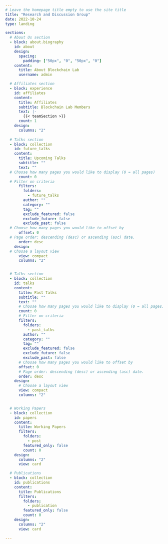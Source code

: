 ```yaml
---
# Leave the homepage title empty to use the site title
title: "Research and Discussion Group"
date: 2022-10-24
type: landing

sections:
  # About Us section
  - block: about.biography
    id: about
    design:
      spacing:
        padding: ["50px", "0", "50px", "0"]
    content:
      title: About Blockchain Lab
      username: admin

  # Affiliates section
  - block: experience
    id: affiliates
    content:
      title: Affiliates
      subtitle: Blockchain Lab Members
      text: |-
        {{< teamSection >}}
      count: 1
    design:
      columns: "2"
    
  # Talks section
  - block: collection
    id: future_talks
    content:
      title: Upcoming Talks
      subtitle: ""
      text: ""
  # Choose how many pages you would like to display (0 = all pages)
      count: 0
  # Filter on criteria
      filters:
        folders:
          - future_talks
        author: ""
        category: ""
        tag: ""
        exclude_featured: false
        exclude_future: false
        exclude_past: false
  # Choose how many pages you would like to offset by
      offset: 0
  # Page order: descending (desc) or ascending (asc) date.
      order: desc
    design:
  # Choose a layout view
      view: compact
      columns: "2"


  # Talks section
  - block: collection
    id: talks
    content:
      title: Past Talks
      subtitle: ""
      text: ""
      # Choose how many pages you would like to display (0 = all pages)
      count: 0
      # Filter on criteria
      filters:
        folders:
          - past_talks
        author: ""
        category: ""
        tag: ""
        exclude_featured: false
        exclude_future: false
        exclude_past: false
      # Choose how many pages you would like to offset by
      offset: 0
      # Page order: descending (desc) or ascending (asc) date.
      order: desc
    design:
      # Choose a layout view
      view: compact
      columns: "2"


  # Working Papers
  - block: collection
    id: papers
    content:
      title: Working Papers
      filters:
        folders:
          - post
        featured_only: false
        count: 0
    design:
      columns: "2"
      view: card

  # Publications
  - block: collection
    id: publications
    content:
      title: Publications
      filters:
        folders:
          - publication
        featured_only: false
        count: 0
    design:
      columns: "2"
      view: card

---
```

